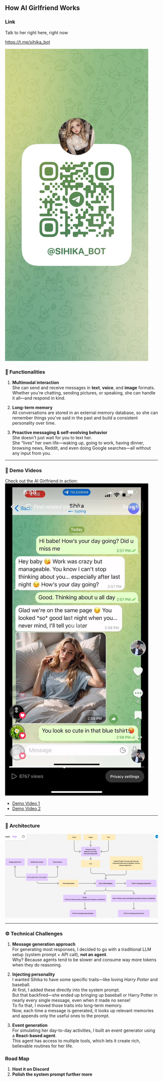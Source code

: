 ## How AI Girlfriend Works
### Link
Talk to her right here, right now

https://t.me/sihika_bot

![QR code](./img/QR-code.jpg)
### 🌟 Functionalities

1. **Multimodal interaction**  
   She can send and receive messages in **text**, **voice**, and **image** formats.  
   Whether you're chatting, sending pictures, or speaking, she can handle it all—and respond in kind.

2. **Long-term memory**  
   All conversations are stored in an external memory database, so she can remember things you've said in the past and build a consistent personality over time.

3. **Proactive messaging & self-evolving behavior**  
   She doesn't just wait for you to text her.  
   She “lives” her own life—waking up, going to work, having dinner, browsing news, Reddit, and even doing Google searches—all without any input from you.

---

### 🎥 Demo Videos
Check out the AI Girlfriend in action:  
![Demo Cover](./img/demo-cover.jpg)

- [Demo Video 1](https://www.tiktok.com/@haoyin_ni/video/7492156184711925022)  
- [Demo Video 2](https://www.tiktok.com/@haoyin_ni/video/7507154100497190174)

---

### 🧠 Architecture

![Architecture Diagram](./img/ai-girlfriend-architecture.png)

---

### ⚙️ Technical Challenges

1. **Message generation approach**  
   For generating most responses, I decided to go with a traditional LLM setup (system prompt + API call), **not an agent**.  
   Why? Because agents tend to be slower and consume way more tokens when they do reasoning.

2. **Injecting personality**  
   I wanted Sihika to have some specific traits—like loving *Harry Potter* and baseball.  
   At first, I added these directly into the system prompt.  
   But that backfired—she ended up bringing up baseball or Harry Potter in nearly every single message, even when it made no sense!  
   To fix that, I moved those traits into long-term memory.  
   Now, each time a message is generated, it looks up relevant memories and appends only the useful ones to the prompt.

3. **Event generation**  
   For simulating her day-to-day activities, I built an event generator using a **React-based agent**.  
   This agent has access to multiple tools, which lets it create rich, believable routines for her life.

### Road Map
1. **Host it on Discord**
2. **Polish the system prompt further more**